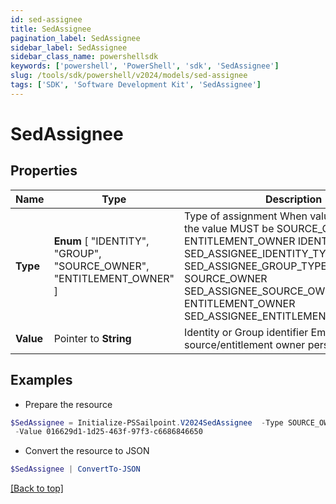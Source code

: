 ```yaml
---
id: sed-assignee
title: SedAssignee
pagination_label: SedAssignee
sidebar_label: SedAssignee
sidebar_class_name: powershellsdk
keywords: ['powershell', 'PowerShell', 'sdk', 'SedAssignee'] 
slug: /tools/sdk/powershell/v2024/models/sed-assignee
tags: ['SDK', 'Software Development Kit', 'SedAssignee']
---
```



# SedAssignee

## Properties

Name | Type | Description | Notes
------------ | ------------- | ------------- | -------------
**Type** |   **Enum** [  "IDENTITY",    "GROUP",    "SOURCE_OWNER",    "ENTITLEMENT_OWNER" ] | Type of assignment When value is PERSONA, the value MUST be SOURCE_OWNER or ENTITLEMENT_OWNER IDENTITY SED_ASSIGNEE_IDENTITY_TYPE GROUP SED_ASSIGNEE_GROUP_TYPE SOURCE_OWNER SED_ASSIGNEE_SOURCE_OWNER_TYPE ENTITLEMENT_OWNER SED_ASSIGNEE_ENTITLEMENT_OWNER_TYPE | [required]
**Value** |  Pointer to **String** | Identity or Group identifier Empty when using source/entitlement owner personas | [optional] 

## Examples

- Prepare the resource
```powershell
$SedAssignee = Initialize-PSSailpoint.V2024SedAssignee  -Type SOURCE_OWNER `
 -Value 016629d1-1d25-463f-97f3-c6686846650
```

- Convert the resource to JSON
```powershell
$SedAssignee | ConvertTo-JSON
```


[[Back to top]](#) 

